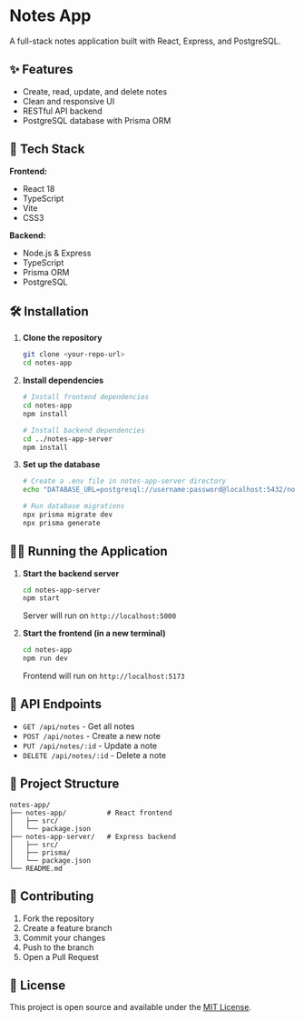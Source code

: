 # Notes App

A full-stack notes application built with React, Express, and PostgreSQL.

## ✨ Features

- Create, read, update, and delete notes
- Clean and responsive UI
- RESTful API backend
- PostgreSQL database with Prisma ORM

## 🚀 Tech Stack

**Frontend:**
- React 18
- TypeScript
- Vite
- CSS3

**Backend:**
- Node.js & Express
- TypeScript
- Prisma ORM
- PostgreSQL

## 🛠️ Installation

1. **Clone the repository**
   ```bash
   git clone <your-repo-url>
   cd notes-app
   ```

2. **Install dependencies**
   ```bash
   # Install frontend dependencies
   cd notes-app
   npm install
   
   # Install backend dependencies
   cd ../notes-app-server
   npm install
   ```

3. **Set up the database**
   ```bash
   # Create a .env file in notes-app-server directory
   echo "DATABASE_URL=postgresql://username:password@localhost:5432/notes_db" > .env
   
   # Run database migrations
   npx prisma migrate dev
   npx prisma generate
   ```

## 🏃‍♂️ Running the Application

1. **Start the backend server**
   ```bash
   cd notes-app-server
   npm start
   ```
   Server will run on `http://localhost:5000`

2. **Start the frontend (in a new terminal)**
   ```bash
   cd notes-app
   npm run dev
   ```
   Frontend will run on `http://localhost:5173`

## 📡 API Endpoints

- `GET /api/notes` - Get all notes
- `POST /api/notes` - Create a new note
- `PUT /api/notes/:id` - Update a note
- `DELETE /api/notes/:id` - Delete a note

## 📁 Project Structure

```
notes-app/
├── notes-app/          # React frontend
│   ├── src/
│   └── package.json
├── notes-app-server/   # Express backend
│   ├── src/
│   ├── prisma/
│   └── package.json
└── README.md
```

## 🤝 Contributing

1. Fork the repository
2. Create a feature branch
3. Commit your changes
4. Push to the branch
5. Open a Pull Request

## 📄 License

This project is open source and available under the [MIT License](LICENSE).